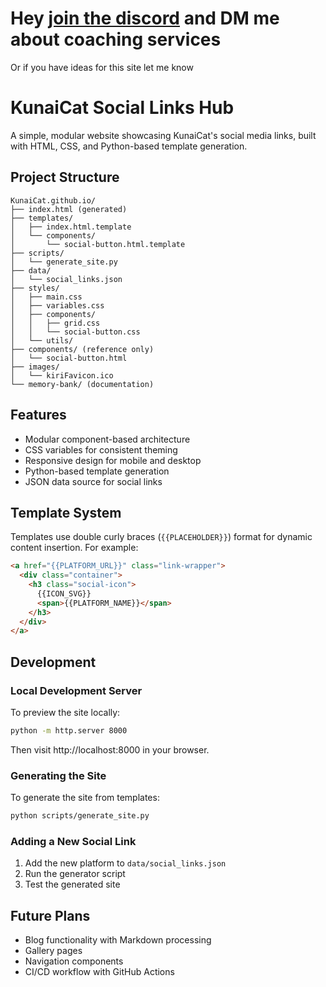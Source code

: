 # Hey [join the discord](https://discord.gg/Y837qFC2mZ) and DM me about coaching services
Or if you have ideas for this site let me know


# KunaiCat Social Links Hub

A simple, modular website showcasing KunaiCat's social media links, built with HTML, CSS, and Python-based template generation.

## Project Structure

```
KunaiCat.github.io/
├── index.html (generated)
├── templates/
│   ├── index.html.template
│   └── components/
│       └── social-button.html.template
├── scripts/
│   └── generate_site.py
├── data/
│   └── social_links.json
├── styles/
│   ├── main.css
│   ├── variables.css
│   ├── components/
│   │   ├── grid.css
│   │   └── social-button.css
│   └── utils/
├── components/ (reference only)
│   └── social-button.html
├── images/
│   └── kiriFavicon.ico
└── memory-bank/ (documentation)
```

## Features

- Modular component-based architecture
- CSS variables for consistent theming
- Responsive design for mobile and desktop
- Python-based template generation
- JSON data source for social links

## Template System

Templates use double curly braces (`{{PLACEHOLDER}}`) format for dynamic content insertion. For example:

```html
<a href="{{PLATFORM_URL}}" class="link-wrapper">
  <div class="container">
    <h3 class="social-icon">
      {{ICON_SVG}}
      <span>{{PLATFORM_NAME}}</span>
    </h3>
  </div>
</a>
```

## Development

### Local Development Server

To preview the site locally:

```bash
python -m http.server 8000
```

Then visit http://localhost:8000 in your browser.

### Generating the Site

To generate the site from templates:

```bash
python scripts/generate_site.py
```

### Adding a New Social Link

1. Add the new platform to `data/social_links.json`
2. Run the generator script
3. Test the generated site

## Future Plans

- Blog functionality with Markdown processing
- Gallery pages
- Navigation components
- CI/CD workflow with GitHub Actions
